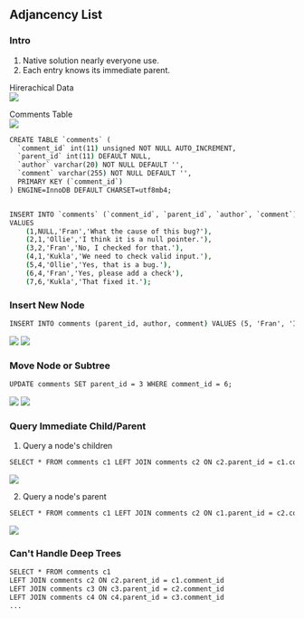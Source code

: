 ## Adjancency List
### Intro
1. Native solution nearly everyone use.  
2. Each entry knows its immediate parent.  

Hirerachical Data  
![](https://i.imgur.com/KpVeWoE.png)

Comments Table  
![](https://i.imgur.com/Cp9yJiT.png)

```cmd
CREATE TABLE `comments` (
  `comment_id` int(11) unsigned NOT NULL AUTO_INCREMENT,
  `parent_id` int(11) DEFAULT NULL,
  `author` varchar(20) NOT NULL DEFAULT '',
  `comment` varchar(255) NOT NULL DEFAULT '',
  PRIMARY KEY (`comment_id`)
) ENGINE=InnoDB DEFAULT CHARSET=utf8mb4;


INSERT INTO `comments` (`comment_id`, `parent_id`, `author`, `comment`)
VALUES
	(1,NULL,'Fran','What the cause of this bug?'),
	(2,1,'Ollie','I think it is a null pointer.'),
	(3,2,'Fran','No, I checked for that.'),
	(4,1,'Kukla','We need to check valid input.'),
	(5,4,'Ollie','Yes, that is a bug.'),
	(6,4,'Fran','Yes, please add a check'),
	(7,6,'Kukla','That fixed it.');
```
### Insert New Node
```cmd
INSERT INTO comments (parent_id, author, comment) VALUES (5, 'Fran', 'I agree!');
```

![](https://i.imgur.com/SfmJn2j.png)
![](https://i.imgur.com/UIuqnQY.png)

### Move Node or Subtree
```cmd
UPDATE comments SET parent_id = 3 WHERE comment_id = 6;
```

![](https://i.imgur.com/I3Bav38.png)
![](https://i.imgur.com/cyzhiWQ.png)

### Query Immediate Child/Parent
1. Query a node's children
```cmd
SELECT * FROM comments c1 LEFT JOIN comments c2 ON c2.parent_id = c1.comment_id;
```
![](https://i.imgur.com/9GXOO7S.png)

2. Query a node's parent
```cmd
SELECT * FROM comments c1 LEFT JOIN comments c2 ON c1.parent_id = c2.comment_id;
```
![](https://i.imgur.com/sYBwrOc.png)

### Can't Handle Deep Trees
```cmd
SELECT * FROM comments c1 
LEFT JOIN comments c2 ON c2.parent_id = c1.comment_id 
LEFT JOIN comments c3 ON c3.parent_id = c2.comment_id 
LEFT JOIN comments c4 ON c4.parent_id = c3.comment_id
...
```
